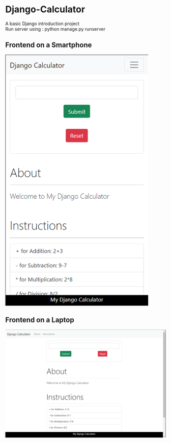 # Django-Calculator
A basic Django introduction project  
Run server using : python manage.py runserver  



## Frontend on a Smartphone  
![Smartphone view](./static/smartphone.png)  



## Frontend on a Laptop  
![Laptop view](./static/laptop.png)
